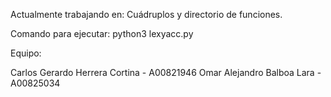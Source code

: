 Actualmente trabajando en: Cuádruplos y directorio de funciones. 

Comando para ejecutar: python3 lexyacc.py

Equipo:

Carlos Gerardo Herrera Cortina - A00821946
Omar Alejandro Balboa Lara - A00825034